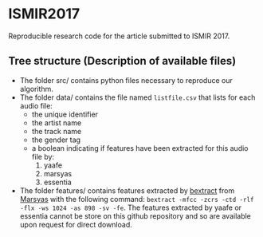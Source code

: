 # ISMIR2017
Reproducible research code for the article submitted to ISMIR 2017.

## Tree structure (Description of available files)
- The folder src/ contains python files necessary to reproduce our algorithm.
- The folder data/ contains the file named `listfile.csv` that lists for each audio file:
    - the unique identifier
    - the artist name
    - the track name
    - the gender tag
    - a boolean indicating if features have been extracted for this audio file by:
        1. yaafe
        2. marsyas
        3. essentia
- The folder features/ contains features extracted by [bextract](http://marsyas.info/doc/manual/marsyas-user/bextract.html#bextract) from [Marsyas](http://marsyas.info/) with the following command: `bextract -mfcc -zcrs -ctd -rlf -flx -ws 1024 -as 898 -sv -fe`. The features extracted by yaafe or essentia cannot be store on this github repository and so are available upon request for direct download.
